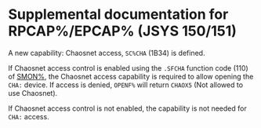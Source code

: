 # Supplemental documentation for RPCAP%/EPCAP% (JSYS 150/151)

A new capability: Chaosnet access, `SC%CHA` (1B34) is defined. 

If Chaosnet access control is enabled using the `.SFCHA` function code (110) of [SMON%](SMON.md), the Chaosnet access capability is required to allow opening the `CHA:` device. If access is denied, `OPENF%` will return `CHAOX5` (Not allowed to use Chaosnet).

If Chaosnet access control is not enabled, the capability is not needed for `CHA:` access.
